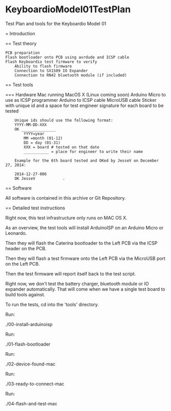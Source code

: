 KeyboardioModel01TestPlan
=========================

Test Plan and tools for the Keyboardio Model 01


= Introduction


== Test theory

    PCB preparation
    Flash bootloader onto PCB using avrdude and ICSP cable
    Flash Keyboardio test firmware to verify
        Ability to flash firmware
        Connection to SX1509 IO Expander
        Connection to RN42 bluetooth module (if included)
== Test tools

=== Hardware
    Mac running MacOS X (Linux coming soon)
    Arduino Micro to use as ICSP programmer
    Arduino to ICSP cable
    MicroUSB cable
    Sticker with unique id and a space for test engineer signature for each board to be tested
		
		
		Unique ids should use the following format:
		YYYY-MM-DD-XXX
		OK _______________
		    YYYY=year
		    MM =month (01-12)
		    DD = day (01-31)
		    XXX = board # tested on that date
		    ___________ = place for engineer to write their name
		
		Example for the 6th board tested and OKed by JesseV on December 27, 2014: 
		
		2014-12-27-006
		OK JesseV            . 
		
== Software

All software is contained in this archive or Git Repository.



== Detailed test instructions


Right now, this test infrastructure only runs on MAC OS X.


As an overview, the test tools will install ArduinoISP on an Arduino Micro or
Leonardo. 

Then they will flash the Caterina bootloader to the Left PCB via the
ICSP header on the PCB. 

Then they will flash a test firmware onto the Left PCB via the MicroUSB port on
the Left PCB.

Then the test firmware will report itself back to the test script.

Right now, we don't test the battery charger, bluetooth module or IO expander
automatically. That will come when we have a single test board to build tools
against.


To run the tests, cd into the 'tools' directory.

Run:

./00-install-arduinoisp

Run:

./01-flash-bootloader

Run:

./02-device-found-mac

Run:

./03-ready-to-connect-mac

Run:

./04-flash-and-test-mac
